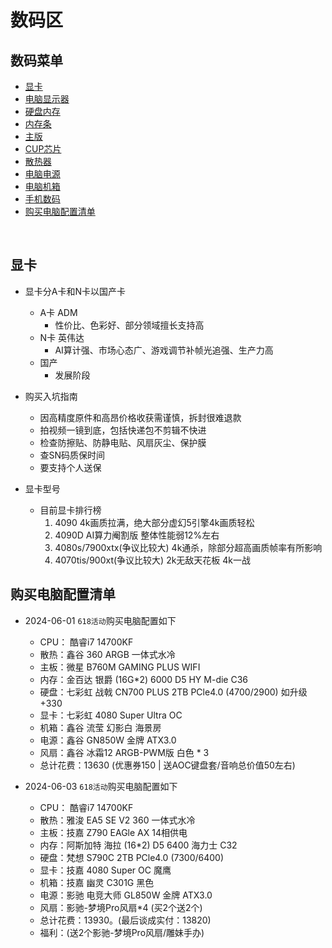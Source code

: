 # 数码区

## 数码菜单
* [显卡](#显卡)
* [电脑显示器](#电脑显示器)
* [硬盘内存](#硬盘内存)
* [内存条](#内存条)
* [主版](#主版)
* [CUP芯片](#CUP芯片)
* [散热器](#散热器)
* [电脑电源](#电脑电源)
* [电脑机箱](#电脑机箱)
* [手机数码](#手机数码)
* [购买电脑配置清单](#购买电脑配置清单)

<br/>

## 显卡
* 显卡分A卡和N卡以国产卡
    * A卡 ADM
        * 性价比、色彩好、部分领域擅长支持高
    * N卡 英伟达
        * AI算计强、市场心态广、游戏调节补帧光追强、生产力高
    * 国产
        * 发展阶段
* 购买入坑指南
    * 因高精度原件和高昂价格收获需谨慎，拆封很难退款
    * 拍视频一镜到底，包括快递包不剪辑不快进
    * 检查防擦贴、防静电贴、风扇灰尘、保护膜
    * 查SN码质保时间
    * 要支持个人送保

* 显卡型号
    * 目前显卡排行榜
        1. 4090 4k画质拉满，绝大部分虚幻5引擎4k画质轻松
        2. 4090D AI算力阉割版 整体性能弱12%左右
        3. 4080s/7900xtx(争议比较大) 4k通杀，除部分超高画质帧率有所影响
        4. 4070tis/900xt(争议比较大) 2k无敌天花板 4k一战

## 购买电脑配置清单
* 2024-06-01 `618活动`购买电脑配置如下
    * CPU： 酷睿i7 14700KF
    * 散热：鑫谷 360 ARGB 一体式水冷
    * 主板：微星 B760M GAMING PLUS WIFI
    * 内存：金百达 银爵 (16G*2) 6000 D5 HY M-die C36
    * 硬盘：七彩虹 战戟 CN700 PLUS 2TB PCle4.0 (4700/2900) 如升级+330
    * 显卡：七彩虹 4080 Super Ultra OC
    * 机箱：鑫谷 流莹 幻影白 海景房
    * 电源：鑫谷 GN850W 金牌 ATX3.0
    * 风扇：鑫谷 冰霜12 ARGB-PWM版 白色 * 3
    * 总计花费：13630 (优惠券150 | 送AOC键盘套/音响总价值50左右)

* 2024-06-03 `618活动`购买电脑配置如下
    * CPU： 酷睿i7 14700KF
    * 散热：雅浚 EA5 SE V2 360 一体式水冷
    * 主板：技嘉 Z790 EAGle AX 14相供电
    * 内存：阿斯加特 海拉 (16*2) D5 6400 海力士 C32
    * 硬盘：梵想 S790C 2TB PCle4.0 (7300/6400)
    * 显卡：技嘉 4080 Super OC 魔鹰
    * 机箱：技嘉 幽灵 C301G 黑色
    * 电源：影驰 电竞大师 GL850W 金牌 ATX3.0
    * 风扇：影驰-梦境Pro风扇*4 (买2个送2个)
    * 总计花费：13930。(最后谈成实付：13820)
    * 福利：(送2个影驰-梦境Pro风扇/雕妹手办)
